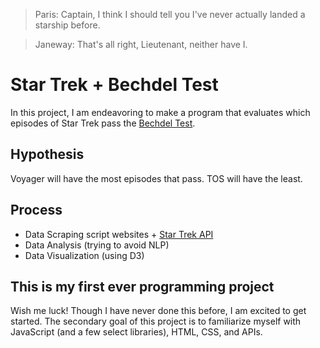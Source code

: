 > Paris: Captain, I think I should tell you I've never actually landed a starship before.

> Janeway: That's all right, Lieutenant, neither have I.

Star Trek + Bechdel Test
========================

In this project, I am endeavoring to make a program that evaluates which episodes of Star Trek pass the [Bechdel Test](https://en.wikipedia.org/wiki/Bechdel_test).

## Hypothesis

Voyager will have the most episodes that pass.
TOS will have the least.

## Process

- Data Scraping script websites + [Star Trek API](stapi.co)
- Data Analysis (trying to avoid NLP)
- Data Visualization (using D3)

## This is my first ever programming project

Wish me luck! Though I have never done this before, I am excited to get started. The secondary goal of this project is to familiarize myself with JavaScript (and a few select libraries), HTML, CSS, and APIs.
